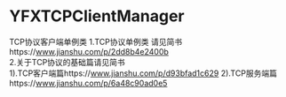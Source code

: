 # YFXTCPClientManager
TCP协议客户端单例类
1.TCP协议单例类 请见简书https://www.jianshu.com/p/2dd8b4e2400b  
2.关于TCP协议的基础篇请见简书  
  1).TCP客户端篇https://www.jianshu.com/p/d93bfad1c629
  2).TCP服务端篇https://www.jianshu.com/p/6a48c90ad0e5
